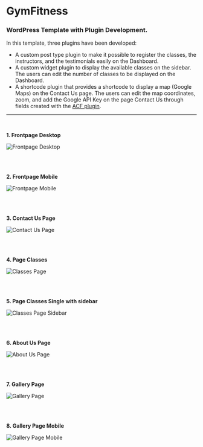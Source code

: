 # GymFitness

### WordPress Template with Plugin Development.

In this template, three plugins have been developed:

* A custom post type plugin to make it possible to register the classes, the instructors, and the testimonials easily on the Dashboard. 
* A custom widget plugin to display the available classes on the sidebar. The users can edit the number of classes to be displayed on the Dashboard.
* A shortcode plugin that provides a shortcode to display a map (Google Maps) on the Contact Us page. The users can edit the map coordinates, zoom, and add the Google API Key on the page Contact Us through fields created with the [ACF plugin](https://www.advancedcustomfields.com/blog/google-maps-api-settings/).

---

<br/>

**1. Frontpage Desktop**

![Frontpage Desktop](/project-images-github/frontpage-desktop.png)


<br/>
<br/>

**2. Frontpage Mobile**

![Frontpage Mobile](/project-images-github/frontpage-mobile.png)


<br/>
<br/>

**3. Contact Us Page**

![Contact Us Page](/project-images-github/contact-us-page.png)


<br/>
<br/>

**4. Page Classes**

![Classes Page](/project-images-github/page-classes-desktop.png)


<br/>
<br/>

**5. Page Classes Single with sidebar**

![Classes Page Sidebar](/project-images-github/classes-sidebar.png)


<br/>
<br/>

**6. About Us Page**

![About Us Page](/project-images-github/about-us-gymfitness.png)


<br/>
<br/>

**7. Gallery Page**

![Gallery Page](/project-images-github/gallery-page.png)


<br/>
<br/>

**8. Gallery Page Mobile**

![Gallery Page Mobile](/project-images-github/gallery-mobile.png)

